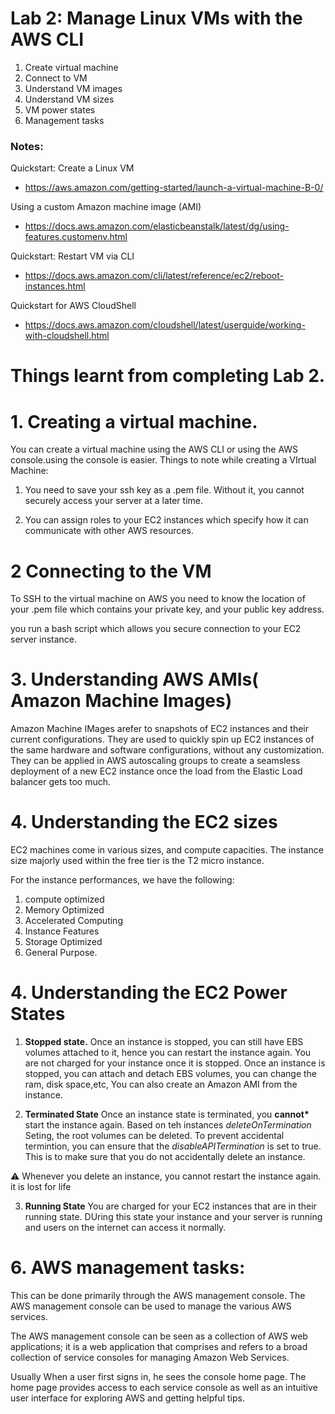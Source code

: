 # Lab 2: Manage Linux VMs with the AWS CLI

1. Create virtual machine
2. Connect to VM
3. Understand VM images
4. Understand VM sizes
5. VM power states
6. Management tasks

### Notes:

Quickstart: Create a Linux VM

- https://aws.amazon.com/getting-started/launch-a-virtual-machine-B-0/

Using a custom Amazon machine image (AMI)

- https://docs.aws.amazon.com/elasticbeanstalk/latest/dg/using-features.customenv.html

Quickstart: Restart VM via CLI

- https://docs.aws.amazon.com/cli/latest/reference/ec2/reboot-instances.html

Quickstart for AWS CloudShell

- https://docs.aws.amazon.com/cloudshell/latest/userguide/working-with-cloudshell.html

# Things learnt from completing Lab 2.

# 1. Creating a virtual machine.

You can create a virtual machine using the AWS CLI or using the AWS console.using the console is easier. Things to note while creating a VIrtual Machine:

1. You need to save your ssh key as a .pem file. Without it, you cannot securely access your server at a later time.

2. You can assign roles to your EC2 instances which specify how it can communicate with other AWS resources.

# 2 Connecting to the VM

To SSH to the virtual machine on AWS you need to know the location of your .pem file which contains your private key, and your public key address.

you run a bash script which allows you secure connection to your EC2 server instance.

# 3. Understanding AWS AMIs( Amazon Machine Images)

Amazon Machine IMages arefer to snapshots of EC2 instances and their current configurations. They are used to quickly spin up EC2 instances of the same hardware and software configurations, without any customization. They can be applied in AWS autoscaling groups to create a seamsless deployment of a new EC2 instance once the load from the Elastic Load balancer gets too much.

# 4. Understanding the EC2 sizes

EC2 machines come in various sizes, and compute capacities.
The instance size majorly used within the free tier is the T2 micro instance.

For the instance performances, we have the following:

1. compute optimized
2. Memory Optimized
3. Accelerated Computing
4. Instance Features
5. Storage Optimized
6. General Purpose.

# 4. Understanding the EC2 Power States

1. **Stopped state.** Once an instance is stopped, you can still have EBS volumes attached to it, hence you can restart the instance again. You are not charged for your instance once it is stopped. Once an instance is stopped, you can attach and detach EBS volumes, you can change the ram, disk space,etc, You can also create an Amazon AMI from the instance.

2. **Terminated State** Once an instance state is terminated, you **cannot\*** start the instance again. Based on teh instances _deleteOnTermination_ Seting, the root volumes can be deleted. To prevent accidental termintion, you can ensure that the _disableAPITermination_ is set to true. This is to make sure that you do not accidentally delete an instance.

&#9888; Whenever you delete an instance, you cannot restart the instance again. it is lost for life

3. **Running State** You are charged for your EC2 instances that are in their running state. DUring this state your instance and your server is running and users on the internet can access it normally.

# 6. AWS management tasks:

This can be done primarily through the AWS management console.
The AWS management console can be used to manage the various AWS services.

The AWS management console can be seen as a collection of AWS web applications; it is a web application that comprises and refers to a broad collection of service consoles for managing Amazon Web Services.

Usually When a user first signs in, he sees the console home page. The home page provides access to each service console as well as an intuitive user interface for exploring AWS and getting helpful tips.
